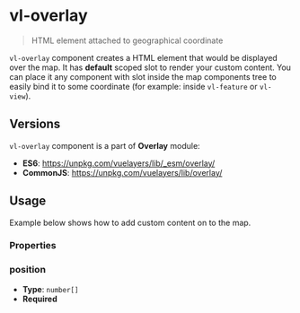 # vl-overlay

> HTML element attached to geographical coordinate

`vl-overlay` component creates a HTML element that would be displayed over 
the map. It has **default** scoped slot to render your custom content. You can
place it any component with slot inside the map components tree to easily bind
it to some coordinate (for example: inside `vl-feature` or `vl-view`).

## Versions

`vl-overlay` component is a part of **Overlay** module:

* **ES6**: https://unpkg.com/vuelayers/lib/_esm/overlay/
* **CommonJS**: https://unpkg.com/vuelayers/lib/overlay/

## Usage

Example below shows how to add custom content on to the map.

<vuep template="#usage-example"></vuep>

<script v-pre type="text/x-template" id="usage-example">
<template>
  <vl-map :load-tiles-while-animating="true" :load-tiles-while-interacting="true" style="height: 400px">
      <vl-view :zoom.sync="zoom" :center.sync="center" :rotation.sync="rotation"></vl-view>

      <vl-layer-tile id="osm">
          <vl-source-osm></vl-source-osm>
      </vl-layer-tile>

      <vl-overlay id="overlay" :position="overlayCoordinate">
          <div class="overlay-content">
              Hello world!
          </div>
      </vl-overlay>
  </vl-map>
</template>

<script>
  export default {
    data () {
      return { 
        zoom: 2,
        center: [0, 0],
        rotation: 0,
        overlayCoordinate: [30, 30],
      }
    },
  }
</script>
</script>

### Properties

### position

- **Type**: `number[]`
- **Required**
